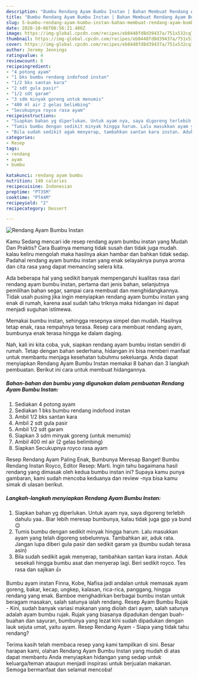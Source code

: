 ```yaml
---
description: "Bumbu Rendang Ayam Bumbu Instan | Bahan Membuat Rendang Ayam Bumbu Instan Yang Mudah Dan Praktis"
title: "Bumbu Rendang Ayam Bumbu Instan | Bahan Membuat Rendang Ayam Bumbu Instan Yang Mudah Dan Praktis"
slug: 5-bumbu-rendang-ayam-bumbu-instan-bahan-membuat-rendang-ayam-bumbu-instan-yang-mudah-dan-praktis
date: 2020-10-06T06:56:21.406Z
image: https://img-global.cpcdn.com/recipes/eb8448fd8d39437a/751x532cq70/rendang-ayam-bumbu-instan-foto-resep-utama.jpg
thumbnail: https://img-global.cpcdn.com/recipes/eb8448fd8d39437a/751x532cq70/rendang-ayam-bumbu-instan-foto-resep-utama.jpg
cover: https://img-global.cpcdn.com/recipes/eb8448fd8d39437a/751x532cq70/rendang-ayam-bumbu-instan-foto-resep-utama.jpg
author: Jeremy Jennings
ratingvalue: 4
reviewcount: 6
recipeingredient:
- "4 potong ayam"
- "1 bks bumbu rendang indofood instan"
- "1/2 bks santan kara"
- "2 sdt gula pasir"
- "1/2 sdt garam"
- "3 sdm minyak goreng untuk menumis"
- "400 ml air 2 gelas belimbing"
- "Secukupnya royco rasa ayam"
recipeinstructions:
- "Siapkan bahan yg diperlukan. Untuk ayam nya, saya digoreng terlebih dahulu yaa.. Biar lebih meresap bumbunya, kalau tidak juga gpp ya bund😉"
- "Tumis bumbu dengan sedikit minyak hingga harum. Lalu masukkan ayam yang telah digoreng sebelumnya. Tambahkan air, aduk rata. Jangan lupa diberi gula pasir dan sedikit garam ya (bumbu sudah terasa asin)"
- "Bila sudah sedikit agak menyerap, tambahkan santan kara instan. Aduk sesekali hingga bumbu asat dan menyerap lagi. Beri sedikit royco. Tes rasa dan sajikan 👍"
categories:
- Resep
tags:
- rendang
- ayam
- bumbu

katakunci: rendang ayam bumbu 
nutrition: 140 calories
recipecuisine: Indonesian
preptime: "PT35M"
cooktime: "PT44M"
recipeyield: "2"
recipecategory: Dessert

---
```



![Rendang Ayam Bumbu Instan](https://img-global.cpcdn.com/recipes/eb8448fd8d39437a/751x532cq70/rendang-ayam-bumbu-instan-foto-resep-utama.jpg)

Kamu Sedang mencari ide resep rendang ayam bumbu instan yang Mudah Dan Praktis? Cara Buatnya memang tidak susah dan tidak juga mudah. kalau keliru mengolah maka hasilnya akan hambar dan bahkan tidak sedap. Padahal rendang ayam bumbu instan yang enak selayaknya punya aroma dan cita rasa yang dapat memancing selera kita.

Ada beberapa hal yang sedikit banyak mempengaruhi kualitas rasa dari rendang ayam bumbu instan, pertama dari jenis bahan, selanjutnya pemilihan bahan segar, sampai cara membuat dan menghidangkannya. Tidak usah pusing jika ingin menyiapkan rendang ayam bumbu instan yang enak di rumah, karena asal sudah tahu triknya maka hidangan ini dapat menjadi suguhan istimewa.

Memakai bumbu instan, sehingga resepnya simpel dan mudah. Hasilnya tetap enak, rasa rempahnya terasa. Resep cara membuat rendang ayam, bumbunya enak terasa hingga ke dalam daging.


Nah, kali ini kita coba, yuk, siapkan rendang ayam bumbu instan sendiri di rumah. Tetap dengan bahan sederhana, hidangan ini bisa memberi manfaat untuk membantu menjaga kesehatan tubuhmu sekeluarga. Anda dapat menyiapkan Rendang Ayam Bumbu Instan memakai 8 bahan dan 3 langkah pembuatan. Berikut ini cara untuk membuat hidangannya.

<!--inarticleads1-->

##### Bahan-bahan dan bumbu yang digunakan dalam pembuatan Rendang Ayam Bumbu Instan:

1. Sediakan 4 potong ayam
1. Sediakan 1 bks bumbu rendang indofood instan
1. Ambil 1/2 bks santan kara
1. Ambil 2 sdt gula pasir
1. Ambil 1/2 sdt garam
1. Siapkan 3 sdm minyak goreng (untuk menumis)
1. Ambil 400 ml air (2 gelas belimbing)
1. Siapkan Secukupnya royco rasa ayam


Resep Rendang Ayam Paling Enak, Bumbunya Meresap Banget! Bumbu Rendang Instan Royco, Editor Resep: Marti. Ingin tahu bagaimana hasil rendang yang dimasak oleh kedua bumbu instan ini? Supaya kamu punya gambaran, kami sudah mencoba keduanya dan review -nya bisa kamu simak di ulasan berikut. 

<!--inarticleads2-->

##### Langkah-langkah menyiapkan Rendang Ayam Bumbu Instan:

1. Siapkan bahan yg diperlukan. Untuk ayam nya, saya digoreng terlebih dahulu yaa.. Biar lebih meresap bumbunya, kalau tidak juga gpp ya bund😉
1. Tumis bumbu dengan sedikit minyak hingga harum. Lalu masukkan ayam yang telah digoreng sebelumnya. Tambahkan air, aduk rata. Jangan lupa diberi gula pasir dan sedikit garam ya (bumbu sudah terasa asin)
1. Bila sudah sedikit agak menyerap, tambahkan santan kara instan. Aduk sesekali hingga bumbu asat dan menyerap lagi. Beri sedikit royco. Tes rasa dan sajikan 👍


Bumbu ayam instan Finna, Kobe, Nafisa jadi andalan untuk memasak ayam goreng, bakar, kecap, ungkep, kalasan, rica-rica, panggang, hingga rendang yang enak. Bamboe menghadirkan berbagai bumbu instan untuk beragam masakan, salah satunya ialah rendang. Resep Ayam Bumbu Rujak - Kini, sudah banyak variasi makanan yang diolah dari ayam, salah satunya adalah ayam bumbu rujak. Rujak yang biasanya dipadukan dengan buah-buahan dan sayuran, bumbunya yang lezat kini sudah dipadukan dengan lauk sejuta umat, yaitu ayam. Resep Rendang Ayam - Siapa yang tidak tahu rendang? 

Terima kasih telah membaca resep yang kami tampilkan di sini. Besar harapan kami, olahan Rendang Ayam Bumbu Instan yang mudah di atas dapat membantu Anda menyiapkan hidangan yang sedap untuk keluarga/teman ataupun menjadi inspirasi untuk berjualan makanan. Semoga bermanfaat dan selamat mencoba!

